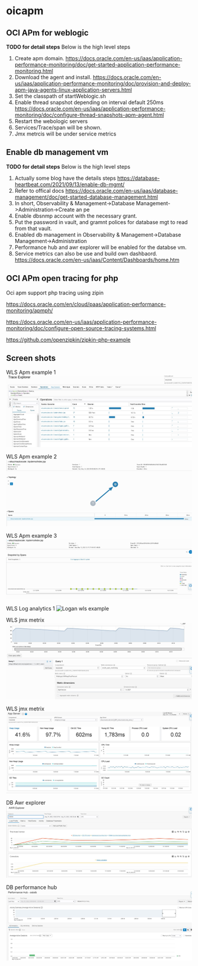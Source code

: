 # oicapm

## OCI APm for weblogic

**TODO for detail steps**
Below is the high level steps

1. Create apm domain. https://docs.oracle.com/en-us/iaas/application-performance-monitoring/doc/get-started-application-performance-monitoring.html
2. Download the agent and install. https://docs.oracle.com/en-us/iaas/application-performance-monitoring/doc/provision-and-deploy-apm-java-agents-linux-application-servers.html
3. Set the classpath of startWeblogic.sh
4. Enable thread snapshot depending on interval default 250ms https://docs.oracle.com/en-us/iaas/application-performance-monitoring/doc/configure-thread-snapshots-apm-agent.html
5. Restart the webologic servers
6. Services/Trace/span will be shown.
7. Jmx metrcis will be under service metrics




## Enable db management vm

**TODO for detail steps**
Below is the high level steps

1. Actually some blog have the details steps https://database-heartbeat.com/2021/09/13/enable-db-mgmt/
2. Refer to offical docs https://docs.oracle.com/en-us/iaas/database-management/doc/get-started-database-management.html
3. In short, Observability & Management->Database Management->Administration->Create an pe 
4. Enable dbsnmp  account with the necessary grant.
5. Put the password in vault, and gramnt polices for database mgt to read from that vault.
6. Enabled db management in Observability & Management->Database Management->Administration
7. Performance hub and awr explorer will be enabled for the databse vm.
6. Service metrics can also be use and build own dashbaord. https://docs.oracle.com/en-us/iaas/Content/Dashboards/home.htm

## OCI APm open tracing for php

Oci apm support php tracing using zipin

https://docs.oracle.com/en/cloud/paas/application-performance-monitoring/apmph/

https://docs.oracle.com/en-us/iaas/application-performance-monitoring/doc/configure-open-source-tracing-systems.html

https://github.com/openzipkin/zipkin-php-example


## Screen shots

WLS Apm example 1
![Apm example](https://github.com/wenjian80/ociapm/blob/main/apm1.JPG)

WLS Apm example 2
![Apm example](https://github.com/wenjian80/ociapm/blob/main/apm2.JPG)

WLS Apm example 3
![Apm Example](https://github.com/wenjian80/ociapm/blob/main/apm3.JPG)

WLS Log analytics 1
![Logan wls example](https://github.com/wenjian80/ociapm/blob/main/loganwls.JPG)

WLS jmx metrix
![OCI Apm wls service metrics](https://github.com/wenjian80/ociapm/blob/main/servicemetrics.JPG)

WLS jmx metrix
![OCI Apm wls service metrics](https://github.com/wenjian80/ociapm/blob/main/apmappmetrics.JPG)


DB Awr explorer
![DB Awr explorer](https://github.com/wenjian80/ociapm/blob/main/arsexplorer.JPG)

DB performance hub
![DB performance hub](https://github.com/wenjian80/ociapm/blob/main/performancehub.JPG)

